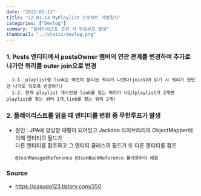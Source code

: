 ```yaml
---
date: "2022-01-13"
title: "22.01.13 MyPlaylist 프로젝트 개발일지"
categories: ["Devlog"]
summary: "플레이리스트 조회 시 무한루프 발생"
thumbnail: "../static/devlog.png"
---
```


### 1. Posts 엔티티에서 postsOwner 멤버의 연관 관계를 변경하여 추가로 나가던 쿼리를 outer join으로 변경

      1-1. playlist랑 link는 여전히 분리된 쿼리가 나간다(join되어 읽기 시 쿼리가 한번만 나가도 되도록 변경하기)
      1-2. 현재 playlist 개수만큼 link를 찾는 쿼리가 나감(playlist가 2개면 playlist를 찾는 쿼리 1개,link를 찾는 쿼리 2개)

### 2. 플레이리스트를 읽을 때 엔티티를 변환 중 무한루프가 발생

- 원인 : JPA에 양방향 매핑이 되어있고 Jackson 라이브러리의 ObjectMapper에 의해 엔티티의 필드가  
  다른 엔티티를 참조하고 그 엔티티 클래스의 필드가 또 다른 엔티티를 참조

      @JsonManagedReference @JsonBackReference 를사용하여 해결

### Source

- https://pasudo123.tistory.com/350
